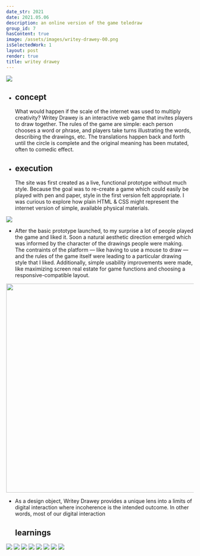 ```yaml
---
date_str: 2021
date: 2021.05.06
description: an online version of the game teledraw
group_id: 7
hasContent: true
image: /assets/images/writey-drawey-00.png
isSelectedWork: 1
layout: post
render: true
title: writey drawey
---
```


<div class="photo-row">
    <img style="max-width: 50em;" src="images/wd/wd-clay-1.png" />
</div>

<ul class="article-list content-width content-offset">
    <li class="article-list__title-block">
        <div class="item_date">
            <h2>concept</h2>
        </div>
        <div class="item_description">
            <p>
                What would happen if the scale of the internet was used to multiply creativity? Writey Drawey is an interactive web game that invites players to draw together. The rules of the game are simple: each person chooses a word or phrase, and players take turns illustrating the words, describing the drawings, etc. The translations happen back and forth until the circle is complete and the original meaning has been mutated, often to comedic effect.
            </p>
        </div>
    </li>
    <li class="article-list__title-block">
        <div class="item_date">
            <h2>execution</h2>
        </div>
        <div class="item_description">
            <p>
                The site was first created as a live, functional prototype without much style. Because the goal was to re-create a game which could easily be played with pen and paper,  style in the first version felt appropriate. I was curious to explore how plain HTML & CSS might represent the internet version of simple, available physical materials.
            </p>
        </div>
    </li>
</ul>

<div class="photo-row">
    <img style="max-height: 40em;" src="images/wd-images.png" />
</div>

<ul class="article-list content-width">
    <li class="article-list__title-block">
        <div class="item_description">
            <p>
                After the basic prototype launched, to my surprise a lot of people played the game and liked it. Soon a natural aesthetic direction emerged which was informed by the character of the drawings people were making. The contraints of the platform — like having to use a mouse to draw — and the rules of the game itself were leading to a particular drawing style that I liked. Additionally, simple usability improvements were made, like maximizing screen real estate for game functions and choosing a responsive-compatible layout.    
            </p>
        </div>
    </li>
</ul>

<div class="photo-row content-offset">
    <img style="width: 40em;" src="images/wd-laptop.png" />
</div>

<ul class="article-list content-width">
    <li class="article-list__title-block">
        <div class="item_description">
            <p>
                As a design object, Writey Drawey provides a unique lens into a limits of digital interaction where incoherence is the intended outcome. In other words, most of our digital interaction
            </p>
        </div>
        <div class="item_date">
            <h2>learnings</h2>
        </div>
    </li>
</ul>


<div class="case-study-ui-images">
    <img style="max-width: 40em;" src="images/wd/8.png" />
    <img style="max-height: 30em;" src="images/wd/1.png" />
    <img style="max-height: 30em;" src="images/wd/2.png" />
    <img style="max-height: 30em;" src="images/wd/3.png" />
    <img style="max-height: 30em;" src="images/wd/4.png" />
    <img style="max-height: 30em;" src="images/wd/5.png" />
    <img style="max-height: 30em;" src="images/wd/6.png" />
    <img style="max-width: 40em;" src="images/wd/7.png" />
</div>